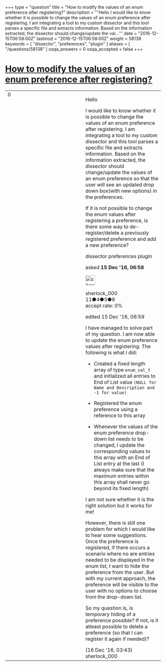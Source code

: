 +++
type = "question"
title = "How to modify the values of an enum preference after registering?"
description = '''Hello I would like to know whether it is possible to change the values of an enum preference after registering. I am integrating a tool to my custom dissector and this tool parses a specific file and extracts information. Based on the information extracted, the dissector should change/update the val...'''
date = "2016-12-15T06:58:00Z"
lastmod = "2016-12-15T06:58:00Z"
weight = 58138
keywords = [ "dissector", "preferences", "plugin" ]
aliases = [ "/questions/58138" ]
osqa_answers = 0
osqa_accepted = false
+++

<div class="headNormal">

# [How to modify the values of an enum preference after registering?](/questions/58138/how-to-modify-the-values-of-an-enum-preference-after-registering)

</div>

<div id="main-body">

<div id="askform">

<table id="question-table" style="width:100%;"><colgroup><col style="width: 50%" /><col style="width: 50%" /></colgroup><tbody><tr class="odd"><td style="width: 30px; vertical-align: top"><div class="vote-buttons"><div id="post-58138-score" class="post-score" title="current number of votes">0</div><div id="favorite-count" class="favorite-count"></div></div></td><td><div id="item-right"><div class="question-body"><p>Hello</p><p>I would like to know whether it is possible to change the values of an enum preference after registering. I am integrating a tool to my custom dissector and this tool parses a specific file and extracts information. Based on the information extracted, the dissector should change/update the values of an enum preference so that the user will see an updated drop down box(with new options) in the preferences.</p><p>If it is not possible to change the enum values after registering a preference, is there some way to de-register/delete a previously registered preference and add a new preference?</p></div><div id="question-tags" class="tags-container tags">dissector preferences plugin</div><div id="question-controls" class="post-controls"></div><div class="post-update-info-container"><div class="post-update-info post-update-info-user"><p>asked <strong>15 Dec '16, 06:58</strong></p><img src="https://secure.gravatar.com/avatar/70baba446202981a08e25a49438b4161?s=32&amp;d=identicon&amp;r=g" class="gravatar" width="32" height="32" alt="sherlock_000&#39;s gravatar image" /><p>sherlock_000<br />
<span class="score" title="11 reputation points">11</span><span title="4 badges"><span class="badge1">●</span><span class="badgecount">4</span></span><span title="5 badges"><span class="silver">●</span><span class="badgecount">5</span></span><span title="8 badges"><span class="bronze">●</span><span class="badgecount">8</span></span><br />
<span class="accept_rate" title="Rate of the user&#39;s accepted answers">accept rate:</span> <span title="sherlock_000 has no accepted answers">0%</span></p></div><div class="post-update-info post-update-info-edited"><p>edited 15 Dec '16, 06:59</p></div></div><div id="comments-container-58138" class="comments-container"><span id="58163"></span><div id="comment-58163" class="comment"><div id="post-58163-score" class="comment-score"></div><div class="comment-text"><p>I have managed to solve part of my question. I am now able to update the enum preference values after registering. The following is what I did:</p><ul><li><p>Created a fixed length array of type <code>enum_val_t</code> and initialized all entries to End of List value <code>(NULL for Name and Description and -1 for value)</code></p></li><li><p>Registered the enum preference using a reference to this array</p></li><li><p>Whenever the values of the enum preference drop-down list needs to be changed, I update the corresponding values to this array with an End of List entry at the last (I always make sure that the maximum entries within this array shall never go beyond its fixed length)</p></li></ul><p>I am not sure whether it is the right solution but it works for me!</p><p>However, there is still one problem for which I would like to hear some suggestions. Once the preference is registered, if there occurs a scenario where no are entries needed to be displayed in the enum list, I want to hide the preference from the user. But with my current approach, the preference will be visible to the user with no options to choose from the drop-down list.</p><p>So my question is, is temporary hiding of a preference possible? If not, is it atleast possible to delete a preference (so that I can register it again if needed)?</p></div><div id="comment-58163-info" class="comment-info"><span class="comment-age">(16 Dec '16, 03:43)</span> sherlock_000</div></div></div><div id="comment-tools-58138" class="comment-tools"></div><div class="clear"></div><div id="comment-58138-form-container" class="comment-form-container"></div><div class="clear"></div></div></td></tr></tbody></table>

</div>

</div>

